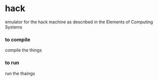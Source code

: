 # hack
emulator for the hack machine as described in the Elements of Computing Systems


### to compile
compile the things

### to run
run the thaings
